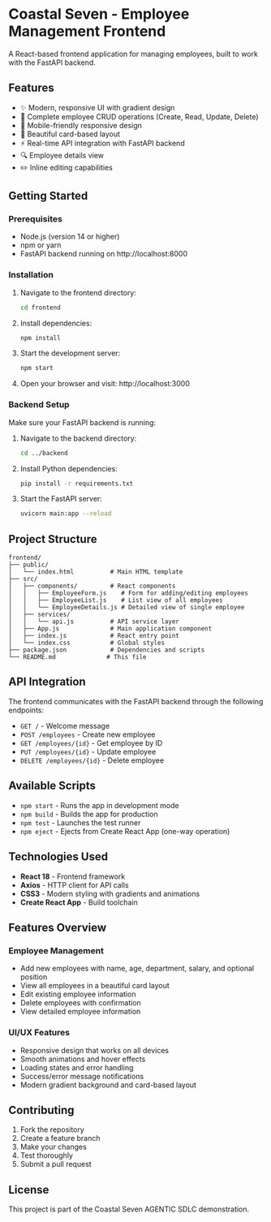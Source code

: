 # Coastal Seven - Employee Management Frontend

A React-based frontend application for managing employees, built to work with the FastAPI backend.

## Features

- ✨ Modern, responsive UI with gradient design
- 👥 Complete employee CRUD operations (Create, Read, Update, Delete)
- 📱 Mobile-friendly responsive design
- 🎨 Beautiful card-based layout
- ⚡ Real-time API integration with FastAPI backend
- 🔍 Employee details view
- ✏️ Inline editing capabilities

## Getting Started

### Prerequisites

- Node.js (version 14 or higher)
- npm or yarn
- FastAPI backend running on http://localhost:8000

### Installation

1. Navigate to the frontend directory:
   ```bash
   cd frontend
   ```

2. Install dependencies:
   ```bash
   npm install
   ```

3. Start the development server:
   ```bash
   npm start
   ```

4. Open your browser and visit: http://localhost:3000

### Backend Setup

Make sure your FastAPI backend is running:

1. Navigate to the backend directory:
   ```bash
   cd ../backend
   ```

2. Install Python dependencies:
   ```bash
   pip install -r requirements.txt
   ```

3. Start the FastAPI server:
   ```bash
   uvicorn main:app --reload
   ```

## Project Structure

```
frontend/
├── public/
│   └── index.html          # Main HTML template
├── src/
│   ├── components/         # React components
│   │   ├── EmployeeForm.js    # Form for adding/editing employees
│   │   ├── EmployeeList.js    # List view of all employees
│   │   └── EmployeeDetails.js # Detailed view of single employee
│   ├── services/
│   │   └── api.js          # API service layer
│   ├── App.js              # Main application component
│   ├── index.js            # React entry point
│   └── index.css           # Global styles
├── package.json            # Dependencies and scripts
└── README.md              # This file
```

## API Integration

The frontend communicates with the FastAPI backend through the following endpoints:

- `GET /` - Welcome message
- `POST /employees` - Create new employee
- `GET /employees/{id}` - Get employee by ID
- `PUT /employees/{id}` - Update employee
- `DELETE /employees/{id}` - Delete employee

## Available Scripts

- `npm start` - Runs the app in development mode
- `npm build` - Builds the app for production
- `npm test` - Launches the test runner
- `npm eject` - Ejects from Create React App (one-way operation)

## Technologies Used

- **React 18** - Frontend framework
- **Axios** - HTTP client for API calls
- **CSS3** - Modern styling with gradients and animations
- **Create React App** - Build toolchain

## Features Overview

### Employee Management
- Add new employees with name, age, department, salary, and optional position
- View all employees in a beautiful card layout
- Edit existing employee information
- Delete employees with confirmation
- View detailed employee information

### UI/UX Features
- Responsive design that works on all devices
- Smooth animations and hover effects
- Loading states and error handling
- Success/error message notifications
- Modern gradient background and card-based layout

## Contributing

1. Fork the repository
2. Create a feature branch
3. Make your changes
4. Test thoroughly
5. Submit a pull request

## License

This project is part of the Coastal Seven AGENTIC SDLC demonstration.